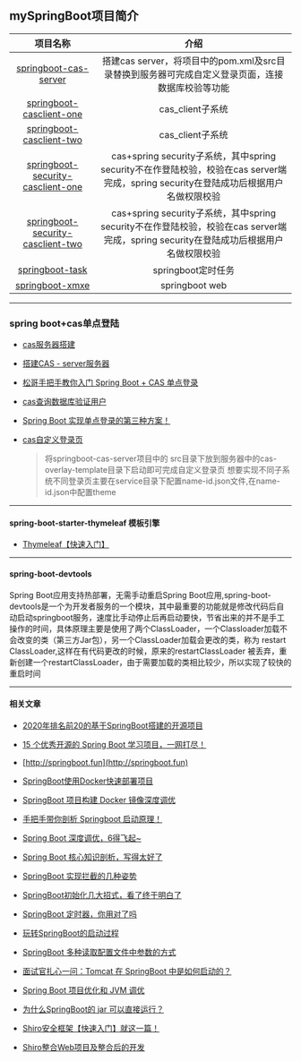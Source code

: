 ## mySpringBoot项目简介

|                           项目名称                           |                             介绍                             |
| :----------------------------------------------------------: | :----------------------------------------------------------: |
| [springboot-cas-server](https://github.com/xmxe/mySpringBoot/tree/master/springboot-cas-server) | 搭建cas server，将项目中的pom.xml及src目录替换到服务器可完成自定义登录页面，连接数据库校验等功能 |
| [springboot-casclient-one](https://github.com/xmxe/mySpringBoot/tree/master/springboot-casclient-one) |                       cas_client子系统                       |
| [springboot-casclient-two](https://github.com/xmxe/mySpringBoot/tree/master/springboot-casclient-two) |                       cas_client子系统                       |
| [springboot-security-casclient-one](https://github.com/xmxe/mySpringBoot/tree/master/springboot-security-casclient-one) | cas+spring security子系统，其中spring security不在作登陆校验，校验在cas server端完成，spring security在登陆成功后根据用户名做权限校验 |
| [springboot-security-casclient-two](https://github.com/xmxe/mySpringBoot/tree/master/springboot-security-casclient-two) | cas+spring security子系统，其中spring security不在作登陆校验，校验在cas server端完成，spring security在登陆成功后根据用户名做权限校验 |
| [springboot-task](https://github.com/xmxe/mySpringBoot/tree/master/springboot-task) |                      springboot定时任务                      |
| [springboot-xmxe](https://github.com/xmxe/mySpringBoot/tree/master/springboot-xmxe) |                        springboot web                        |

---

### spring boot+cas单点登陆

- [cas服务器搭建](https://blog.csdn.net/lhc0512/article/details/82466246)

- [搭建CAS - server服务器](https://blog.csdn.net/oumuv/article/details/83377945)

- [松哥手把手教你入门 Spring Boot + CAS 单点登录](https://mp.weixin.qq.com/s?__biz=MzI1NDY0MTkzNQ==&mid=2247488872&idx=1&sn=3ac483e2e4b58b9940e1aa5458baddd8&chksm=e9c34708deb4ce1eab17c6b9a43d8058558708890a7cfaa053b7effd7f593dd112290d4fed34&scene=158#rd)

- [cas查询数据库验证用户](https://blog.csdn.net/zzy730913/article/details/80825800)

- [Spring Boot 实现单点登录的第三种方案！](https://mp.weixin.qq.com/s?__biz=MzI1NDY0MTkzNQ==&mid=2247488913&idx=1&sn=605b35708ddf3b0e6e32a170cd1aea57&chksm=e9c347f1deb4cee795228ba6eb56c928b826e2ff1356f182b6dce2a14c2c0cb209d0a3936b98&scene=158#rd)

- [cas自定义登录页](<https://blog.csdn.net/yelllowcong/article/details/79236506>)

  > 将springboot-cas-server项目中的 src目录下放到服务器中的cas-overlay-template目录下启动即可完成自定义登录页
  想要实现不同子系统不同登录页主要在service目录下配置name-id.json文件,在name-id.json中配置theme

------
#### spring-boot-starter-thymeleaf 模板引擎

- [Thymeleaf【快速入门】](https://mp.weixin.qq.com/s/aotHeEvGl3usy5BkBBwrFA)

---
#### spring-boot-devtools
  Spring Boot应用支持热部署，无需手动重启Spring Boot应用,spring-boot-devtools是一个为开发者服务的一个模块，其中最重要的功能就是修改代码后自动启动springboot服务，速度比手动停止后再启动要快，节省出来的并不是手工操作的时间，具体原理主要是使用了两个ClassLoader，一个Classloader加载不会改变的类（第三方Jar包），另一个ClassLoader加载会更改的类，称为  restart ClassLoader,这样在有代码更改的时候，原来的restartClassLoader 被丢弃，重新创建一个restartClassLoader，由于需要加载的类相比较少，所以实现了较快的重启时间

---

#### 相关文章
- [2020年排名前20的基于SpringBoot搭建的开源项目](https://mp.weixin.qq.com/s/lvMikTf55xUEf-C-dzmrcg)

- [15 个优秀开源的 Spring Boot 学习项目，一网打尽！](https://mp.weixin.qq.com/s/ZKUr_5VBd7ZD1fkzHbFU_g)

- [http://springboot.fun](http://springboot.fun)

- [SpringBoot使用Docker快速部署项目](https://mp.weixin.qq.com/s/oxX3Qy1pEDHB-ZBeIb5j1A)

- [SpringBoot 项目构建 Docker 镜像深度调优](https://mp.weixin.qq.com/s/m4u5eWXiJeo2wjz_w5e5zw)

- [手把手带你剖析 Springboot 启动原理！](https://mp.weixin.qq.com/s/78Oso6_yECCk0Rr0tQg-CA)

- [Spring Boot 深度调优，6得飞起~](https://mp.weixin.qq.com/s/4DlMT007f8zM6PWPf8y4bQ)

- [Spring Boot 核心知识剖析，写得太好了](https://mp.weixin.qq.com/s/MX2YxMASHfz4dr3a4sgFcw)

- [SpringBoot 实现拦截的几种姿势](https://mp.weixin.qq.com/s/ZEdBdv7VH2QmHh4NNJcMsg)

- [SpringBoot初始化几大招式，看了终于明白了](https://mp.weixin.qq.com/s/YNFFBuokPHfQxcWTbdVfwQ)

- [SpringBoot 定时器，你用对了吗](https://mp.weixin.qq.com/s/iRa6og1jnFHtwjTXlD1aKA)

- [玩转SpringBoot的启动过程](https://mp.weixin.qq.com/s/qTa6hbOOSFqZ7gV6UnPj4g)

- [SpringBoot 多种读取配置文件中参数的方式](https://mp.weixin.qq.com/s/Zes3ILR4t50lCftX7Rebnw)

- [面试官扎心一问：Tomcat 在 SpringBoot 中是如何启动的？](https://mp.weixin.qq.com/s/Jh0zv6fkxflWY3IgRL9SvQ)


- [Spring Boot 项目优化和 JVM 调优](https://mp.weixin.qq.com/s/dBIuMa2Og1xwOl3tZBiouw)

- [为什么SpringBoot的 jar 可以直接运行？](https://mp.weixin.qq.com/s/JoEmiVP1lp9OVO7x1-x4zw)

- [Shiro安全框架【快速入门】就这一篇！](https://mp.weixin.qq.com/s/eyCRXcnymdLzsmhYkAB1uw)

- [Shiro整合Web项目及整合后的开发](http://codingxiaxw.cn/2016/11/23/50-Shiro-Integration/)

